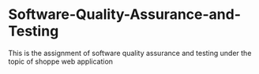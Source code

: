 # Software-Quality-Assurance-and-Testing
This is the assignment of software quality assurance and testing under the topic of shoppe web application
